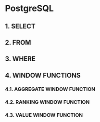 # PostgreSQL

## 1. SELECT
## 2. FROM
## 3. WHERE
## 4. WINDOW FUNCTIONS
### 4.1. AGGREGATE WINDOW FUNCTION
### 4.2. RANKING WINDOW FUNCTION
### 4.3. VALUE WINDOW FUNCTION
